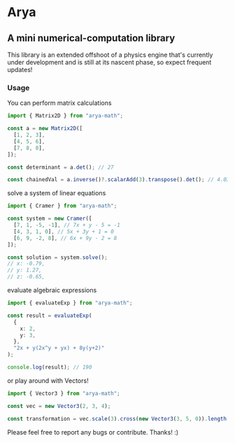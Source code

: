 # Arya

## A mini numerical-computation library

This library is an extended offshoot of a physics engine that's currently under development and is still at its nascent phase, so expect frequent updates!

### Usage

You can perform matrix calculations

```typescript
import { Matrix2D } from "arya-math";

const a = new Matrix2D([
  [1, 2, 3],
  [4, 5, 6],
  [7, 8, 0],
]);

const determinant = a.det(); // 27

const chainedVal = a.inverse()?.scalarAdd(3).transpose().det(); // 4.037
```

solve a system of linear equations

```typescript
import { Cramer } from "arya-math";

const system = new Cramer([
  [7, 1, -5, -1], // 7x + y - 5 = -1
  [4, 3, 1, 0], // 5x + 3y + 1 = 0
  [6, 9, -2, 8], // 6x + 9y - 2 = 8
]);

const solution = system.solve();
// x: -0.79,
// y: 1.27,
// z: -0.65,
```

evaluate algebraic expressions

```typescript
import { evaluateExp } from "arya-math";

const result = evaluateExp(
  {
    x: 2,
    y: 3,
  },
  "2x + y(2x^y + yx) + 8y(y+2)"
);

console.log(result); // 190
```

or play around with Vectors!

```typescript
import { Vector3 } from "arya-math";

const vec = new Vector3(2, 3, 4);

const transformation = vec.scale(3).cross(new Vector3(3, 5, 0)).length(); // 70.035
```

Please feel free to report any bugs or contribute. Thanks! :)
